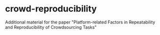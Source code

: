 # crowd-reproducibility
Additional material for the paper "Platform-related Factors in Repeatability and Reproducibility of Crowdsourcing Tasks"
